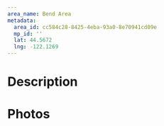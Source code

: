 ```yaml
---
area_name: Bend Area
metadata:
  area_id: cc584c28-8425-4eba-93a0-8e70941cd09e
  mp_id: ''
  lat: 44.5672
  lng: -122.1269
---
```

# Description

# Photos

